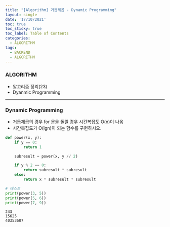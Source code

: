 ```yaml
---
title: "[Algorithm] 거듭제곱 - Dynamic Programming"
layout: single
date: '17/10/2021'
toc: true
toc_sticky: true
toc_label: Table of Contents
categories:
  - ALGORITHM
tags:
  - BACKEND
  - ALGORITHM
---
```


### ALGORITHM
* 알고리즘 정리(23)
* Dyanmic Programming

---

### Dynamic Programming
* 거듭제곱의 경우 for 문을 돌릴 경우 시간복잡도 O(n)이 나옴
* 시간복잡도가 O(lgn)이 되는 함수를 구현하시오.


```python
def power(x, y):
    if y == 0:
        return 1

    subresult = power(x, y // 2)

    if y % 2 == 0:
        return subresult * subresult
    else:
        return x * subresult * subresult

# 테스트
print(power(3, 5))
print(power(5, 6))
print(power(7, 9))
```

    243
    15625
    40353607

